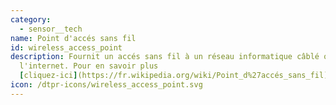 ```yaml
---
category: 
  - sensor__tech
name: Point d'accés sans fil
id: wireless_access_point
description: Fournit un accés sans fil à un réseau informatique câblé ou à
  l'internet. Pour en savoir plus
  [cliquez-ici](https://fr.wikipedia.org/wiki/Point_d%27accés_sans_fil)
icon: /dtpr-icons/wireless_access_point.svg
---
```

